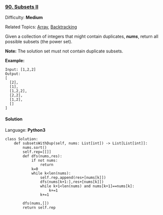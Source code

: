 ### [90\. Subsets II](https://leetcode.com/problems/subsets-ii/)

Difficulty: **Medium**  

Related Topics: [Array](https://leetcode.com/tag/array/), [Backtracking](https://leetcode.com/tag/backtracking/)


Given a collection of integers that might contain duplicates, **_nums_**, return all possible subsets (the power set).

**Note:** The solution set must not contain duplicate subsets.

**Example:**

```
Input: [1,2,2]
Output:
[
  [2],
  [1],
  [1,2,2],
  [2,2],
  [1,2],
  []
]
```


#### Solution

Language: **Python3**

```python3
class Solution:
    def subsetsWithDup(self, nums: List[int]) -> List[List[int]]:
        nums.sort()
        self.rep=[[]]
        def dfs(nums,res):
            if not nums:
                return
            k=0
            while k<len(nums):
                self.rep.append(res+[nums[k]])
                dfs(nums[k+1:],res+[nums[k]])
                while k+1<len(nums) and nums[k+1]==nums[k]:
                    k+=1
                k+=1
        
        dfs(nums,[])
        return self.rep
```